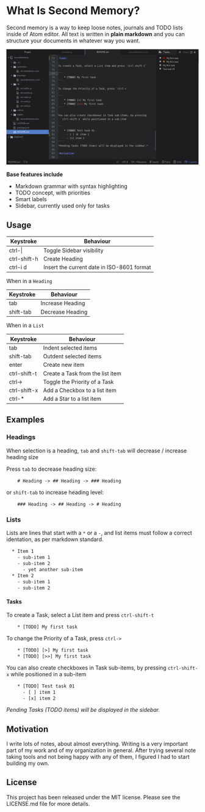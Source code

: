 # What Is Second Memory?

Second memory is a way to keep loose notes, journals and TODO lists inside of Atom editor.
All text is written in **plain markdown** and you can structure your documents in whatever way you want.

![SM Screenshot](https://github.com/cavalheiro/secondmemory/raw/master/screenshots/sm-0.1.0.png)

**Base features include**

  - Markdown grammar with syntax highlighting
  - TODO concept, with priorities
  - Smart labels
  - Sidebar, currently used only for tasks

## Usage

| Keystroke         | Behaviour                                                          |
|-------------------|--------------------------------------------------------------------|
| ctrl-\|           | Toggle Sidebar visibility                                          |
| ctrl-shift-h      | Create Heading                                                     |
| ctrl-i d          | Insert the current date in ISO-8601 format                         |

When in a `Heading`

| Keystroke         | Behaviour                                                          |
|-------------------|--------------------------------------------------------------------|
| tab               | Increase Heading                                                   |
| shift-tab         | Decrease Heading                                                   |

When in a `List`

| Keystroke         | Behaviour                                                          |
|-------------------|--------------------------------------------------------------------|
| tab               | Indent selected items                                              |
| shift-tab         | Outdent selected items                                             |
| enter             | Create new item                                                    |
| ctrl-shift-t      | Create a Task from the list item                                   |
| ctrl->            | Toggle the Priority of a Task                                      |
| ctrl-shift-x      | Add a Checkbox to a list item                                      |
| ctrl-*            | Add a Star to a list item                                          |

## Examples

### Headings

When selection is a heading, `tab` and `shift-tab` will decrease / increase heading size

Press `tab` to decrease heading size:

```
    # Heading -> ## Heading -> ### Heading
```

or `shift-tab` to increase heading level:

```
    ### Heading -> ## Heading -> # Heading
```

### Lists

Lists are lines that start with a `*` or a `-`, and list items must follow a correct identation, as per markdown standard.

```
  * Item 1
    - sub-item 1
    - sub-item 2
      - yet another sub-item
  * Item 2
    - sub-item 1
    - sub-item 2
```

#### Tasks


To create a Task, select a List item and press `ctrl-shift-t`

```
    * [TODO] My first task
```

To change the Priority of a Task, press `ctrl->`

```
    * [TODO] [>] My first task
    * [TODO] [>>] My first task
```

You can also create checkboxes in Task sub-items, by pressing `ctrl-shift-x` while positioned in a sub-item

```
    * [TODO] Test task 01
      - [ ] item 1
      - [x] item 2
```
*Pending Tasks (TODO items) will be displayed in the sidebar.*

## Motivation

I write lots of notes, about almost everything. Writing is a very important part of my work and of my organization in general. After trying several note taking tools and not being happy with any of them, I figured I had to start building my own.

## License

This project has been released under the MIT license. Please see the LICENSE.md file for more details.
